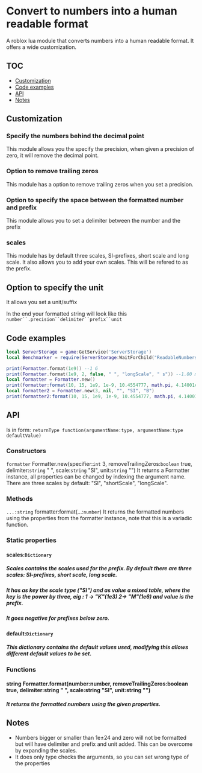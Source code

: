 # Convert to numbers into a human readable format
A roblox lua module that converts numbers into a human readable format. It offers a wide customization.

## TOC
- [Customization](#Customization)
- [Code examples](#Code-examples)
- [API](#API)
- [Notes](#Notes)

## Customization
### Specify the numbers behind the decimal point
This module allows you the specify the precision, when given a precision of zero, it will remove the decimal point.

### Option to remove trailing zeros
This module has a option to remove trailing zeros when you set a precision.

### Option to specify the space between the formatted number and prefix
This module allows you to set a delimiter between the number and the prefix

### scales
This module has by default three scales, SI-prefixes, short scale and long scale. It also allows you to add your own scales. This will be refered to as the prefix.

## Option to specify the unit
It allows you set a unit/suffix

In the end your formatted string will look like this
`number``.precision``delimiter``prefix``unit`


## Code examples

```lua
local ServerStorage = game:GetService('ServerStorage')
local Benchmarker = require(ServerStorage:WaitForChild("ReadableNumbers"))

print(Formatter.format(1e9)) --1 G
print(Formatter.format(1e9, 2, false, " ", "longScale", " s")) --1.00 milliard s
local formatter = Formatter.new()
print(formatter:format(10, 15, 1e9, 1e-9, 10.4554777, math.pi, 4.14001e-08, 2.32821e+07, -10, -1e9 , -math.pi, 0, 10.12)) --10  15  1 G 1 n 10.455  3.142  41.4 n 23.282 M -10  -1 G -3.142  0  10.12 
local formatter2 = Formatter.new(3, nil, "", "SI", "B")
print(formatter2:format(10, 15, 1e9, 1e-9, 10.4554777, math.pi, 4.14001e-08, 2.32821e+07, -10, -1e9 , -math.pi, 0, 10.12)) --10B 15B 1GB 1nB 10.455B 3.142B 41.4nB 23.282MB -10B -1GB -3.142B 0B 10.12B
```


## API
Is in form: `returnType function(argumentName:type, argumentName:type defaultValue)`

### Constructors

`formatter` Formatter.new(specifier:`int` 3, removeTrailingZeros:`boolean` true, delimiter:`string` " ", scale:`string` "SI", unit:`string` "")
It returns a Formatter instance, all properties can be changed by indexing the argument name. There are three scales by default: "SI", "shortScale", "longScale".

### Methods
`...:string` formatter:format(...:`number`)
It returns the formatted numbers using the properties from the formatter instance, note that this is a variadic function.

### Static properties

#### scales:`Dictionary`
##### Scales contains the scales used for the prefix. By default there are three scales: SI-prefixes, short scale, long scale.
##### It has as key the scale type ("SI") and as value a mixed table, where the key is the power by three, eig : 1 -> "K"(1e3) 2-> "M"(1e6) and value is the prefix. 
##### It goes negative for prefixes below zero.

#### default:`Dictionary`
##### This dictionary contains the default values used, modifying this allows different default values to be set.

### Functions

#### string Formatter.format(number:number, removeTrailingZeros:boolean true, delimiter:string " ", scale:string "SI", unit:string "")
##### It returns the formatted numbers using the given properties.

####
## Notes
- Numbers bigger or smaller than 1e±24 and zero will not be formatted but will have delimiter and prefix and unit added. This can be overcome by expanding the scales.
- It does only type checks the arguments, so you can set wrong type of the properties